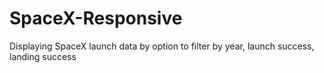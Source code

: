# SpaceX-Responsive
Displaying SpaceX launch data by option to filter by year, launch success, landing success
